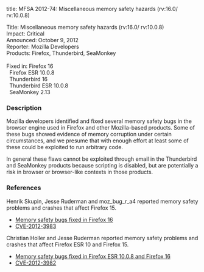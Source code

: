 title: MFSA 2012-74: Miscellaneous memory safety hazards (rv:16.0/ rv:10.0.8)

<p>
<span class="label">Title:</span>      Miscellaneous memory safety hazards
(rv:16.0/ rv:10.0.8)<br/>
<span class="label">Impact:</span>     Critical<br/>
<span class="label">Announced:</span>  October 9, 2012<br/>
<span class="label">Reporter:</span>   Mozilla Developers<br/>
<span class="label">Products:</span>   Firefox, Thunderbird, SeaMonkey<br/>
<br/>
<span class="label">Fixed in:</span>   Firefox 16<br/>
<span class="label">&#160;</span>      Firefox ESR 10.0.8<br/>
<span class="label">&#160;</span>      Thunderbird 16<br/>
<span class="label">&#160;</span>      Thunderbird ESR 10.0.8<br/>
<span class="label">&#160;</span>      SeaMonkey 2.13<br/>
</p>


<h3>Description</h3>

<p>Mozilla developers identified and fixed several memory safety bugs in the
browser engine used in Firefox and other Mozilla-based products. Some of these
bugs showed evidence of memory corruption under certain circumstances, and we
presume that with enough effort at least some of these could be exploited to run
arbitrary code.</p>

<p>In general these flaws cannot be exploited through email in the Thunderbird
and SeaMonkey products because scripting is disabled, but are potentially a risk
in browser or browser-like contexts in those products.</p>


<h3>References</h3>

<p>Henrik Skupin, Jesse Ruderman and moz_bug_r_a4 reported memory safety
problems and crashes that affect Firefox 15.</p>
<ul>
  <li><a href="https://bugzilla.mozilla.org/buglist.cgi?bug_id=634444,790865,768313,&#10;762920">
          Memory safety bugs fixed in Firefox 16</a></li>
  <li><a href="http://cve.mitre.org/cgi-bin/cvename.cgi?name=CVE-2012-3983" class="ex-ref">CVE-2012-3983</a></li>
</ul>

<p>Christian Holler and Jesse Ruderman reported memory safety problems and
crashes that affect Firefox ESR 10 and Firefox 15.</p>

<ul>
  <li><a href="https://bugzilla.mozilla.org/buglist.cgi?bug_id=783502,794025,790856">
          Memory safety bugs fixed in Firefox ESR 10.0.8 and Firefox 16</a></li>
  <li><a href="http://cve.mitre.org/cgi-bin/cvename.cgi?name=CVE-2012-3982" class="ex-ref">CVE-2012-3982</a></li>
</ul>




